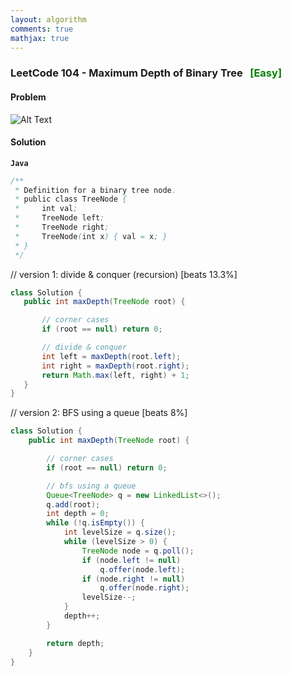 ```yaml
---
layout: algorithm
comments: true
mathjax: true
---
```


### LeetCode 104 - Maximum Depth of Binary Tree &nbsp; <span style="color:green;">[Easy]</span>

#### Problem

![Alt Text]({{site.baseurl}}/algorithms/leetcode/images/leetcode104.png)


#### Solution

**`Java`**

```java
/**
 * Definition for a binary tree node.
 * public class TreeNode {
 *     int val;
 *     TreeNode left;
 *     TreeNode right;
 *     TreeNode(int x) { val = x; }
 * }
 */
 ```
 // version 1: divide & conquer (recursion) [beats 13.3%]
 ```java
class Solution {
    public int maxDepth(TreeNode root) {

        // corner cases
        if (root == null) return 0;

        // divide & conquer
        int left = maxDepth(root.left);
        int right = maxDepth(root.right);
        return Math.max(left, right) + 1;
    }
}
```

// version 2: BFS using a queue [beats 8%]
```java
class Solution {
    public int maxDepth(TreeNode root) {

        // corner cases
        if (root == null) return 0;

        // bfs using a queue
        Queue<TreeNode> q = new LinkedList<>();
        q.add(root);
        int depth = 0;
        while (!q.isEmpty()) {
            int levelSize = q.size();
            while (levelSize > 0) {
                TreeNode node = q.poll();
                if (node.left != null)
                    q.offer(node.left);
                if (node.right != null)
                    q.offer(node.right);
                levelSize--;
            }
            depth++;
        }

        return depth;
    }
}
```

<br><br>
